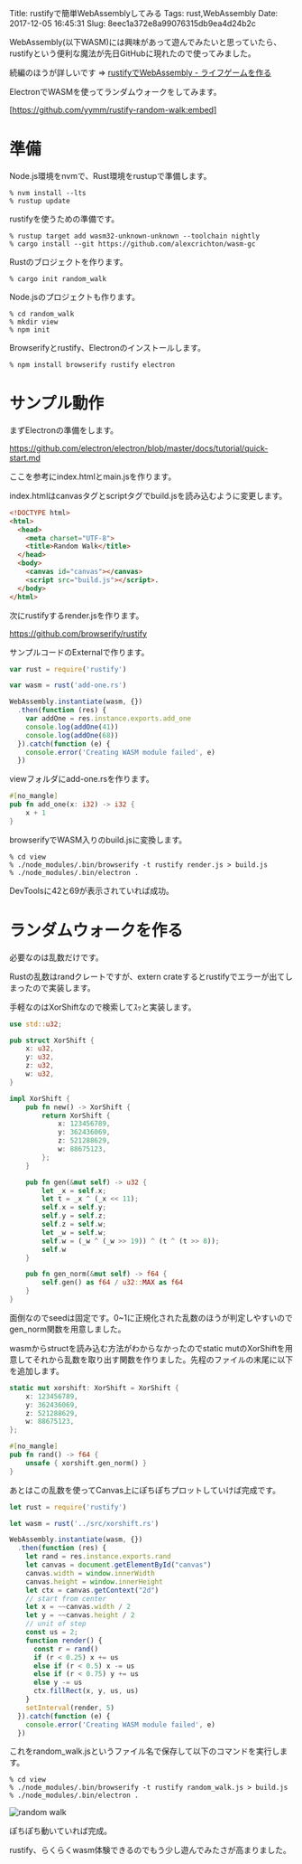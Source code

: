 Title: rustifyで簡単WebAssemblyしてみる
Tags: rust,WebAssembly
Date: 2017-12-05 16:45:31
Slug: 8eec1a372e8a99076315db9ea4d24b2c

WebAssembly(以下WASM)には興味があって遊んでみたいと思っていたら、rustifyという便利な魔法が先日GitHubに現れたので使ってみました。

続編のほうが詳しいです => [rustifyでWebAssembly - ライフゲームを作る](https://muunyblue.github.io/35d58f24d7a7701719c983a1ef1979b1.html)

ElectronでWASMを使ってランダムウォークをしてみます。

[https://github.com/yymm/rustify-random-walk:embed]

# 準備

Node.js環境をnvmで、Rust環境をrustupで準備します。

```shell
% nvm install --lts
% rustup update
```

rustifyを使うための準備です。

```shell
% rustup target add wasm32-unknown-unknown --toolchain nightly
% cargo install --git https://github.com/alexcrichton/wasm-gc
```

Rustのブロジェクトを作ります。

```shell
% cargo init random_walk
```

Node.jsのプロジェクトも作ります。

```shell
% cd random_walk
% mkdir view
% npm init
```

Browserifyとrustify、Electronのインストールします。

```shell
% npm install browserify rustify electron
```

# サンプル動作

まずElectronの準備をします。

https://github.com/electron/electron/blob/master/docs/tutorial/quick-start.md

ここを参考にindex.htmlとmain.jsを作ります。

index.htmlはcanvasタグとscriptタグでbuild.jsを読み込むように変更します。

```html
<!DOCTYPE html>
<html>
  <head>
    <meta charset="UTF-8">
    <title>Random Walk</title>
  </head>
  <body>
    <canvas id="canvas"></canvas>
    <script src="build.js"></script>.
  </body>
</html>
```

次にrustifyするrender.jsを作ります。

https://github.com/browserify/rustify

サンプルコードのExternalで作ります。

```js
var rust = require('rustify')

var wasm = rust('add-one.rs')

WebAssembly.instantiate(wasm, {})
  .then(function (res) {
    var addOne = res.instance.exports.add_one
    console.log(addOne(41))
    console.log(addOne(68))
  }).catch(function (e) {
    console.error('Creating WASM module failed', e)
  })
```

viewフォルダにadd-one.rsを作ります。

```rust
#[no_mangle]
pub fn add_one(x: i32) -> i32 {
    x + 1
}
```

browserifyでWASM入りのbuild.jsに変換します。

```shell
% cd view
% ./node_modules/.bin/browserify -t rustify render.js > build.js
% ./node_modules/.bin/electron .
```

DevToolsに42と69が表示されていれば成功。

# ランダムウォークを作る

必要なのは乱数だけです。

Rustの乱数はrandクレートですが、extern crateするとrustifyでエラーが出てしまったので実装します。

手軽なのはXorShiftなので検索してｽｯと実装します。

```rust
use std::u32;

pub struct XorShift {
    x: u32,
    y: u32,
    z: u32,
    w: u32,
}

impl XorShift {
    pub fn new() -> XorShift {
        return XorShift {
            x: 123456789,
            y: 362436069,
            z: 521288629,
            w: 88675123,
        };
    }

    pub fn gen(&mut self) -> u32 {
        let _x = self.x;
        let t = _x ^ (_x << 11);
        self.x = self.y;
        self.y = self.z;
        self.z = self.w;
        let _w = self.w;
        self.w = (_w ^ (_w >> 19)) ^ (t ^ (t >> 8));
        self.w
    }

    pub fn gen_norm(&mut self) -> f64 {
        self.gen() as f64 / u32::MAX as f64
    }
}
```

面倒なのでseedは固定です。0~1に正規化された乱数のほうが判定しやすいのでgen\_norm関数を用意しました。

wasmからstructを読み込む方法がわからなかったのでstatic mutのXorShiftを用意してそれから乱数を取り出す関数を作りました。先程のファイルの末尾に以下を追加します。

```rust
static mut xorshift: XorShift = XorShift {
    x: 123456789,
    y: 362436069,
    z: 521288629,
    w: 88675123,
};

#[no_mangle]
pub fn rand() -> f64 {
    unsafe { xorshift.gen_norm() }
}
```

あとはこの乱数を使ってCanvas上にぽちぽちプロットしていけば完成です。

```js
let rust = require('rustify')

let wasm = rust('../src/xorshift.rs')

WebAssembly.instantiate(wasm, {})
  .then(function (res) {
    let rand = res.instance.exports.rand
    let canvas = document.getElementById("canvas")
    canvas.width = window.innerWidth
    canvas.height = window.innerHeight
    let ctx = canvas.getContext("2d")
    // start from center
    let x = ~~canvas.width / 2
    let y = ~~canvas.height / 2
    // unit of step
    const us = 2;
    function render() {
      const r = rand()
      if (r < 0.25) x += us
      else if (r < 0.5) x -= us
      else if (r < 0.75) y += us
      else y -= us
      ctx.fillRect(x, y, us, us)
    }
    setInterval(render, 5)
  }).catch(function (e) {
    console.error('Creating WASM module failed', e)
  })
```

これをrandom\_walk.jsというファイル名で保存して以下のコマンドを実行します。

```shell
% cd view
% ./node_modules/.bin/browserify -t rustify random_walk.js > build.js
% ./node_modules/.bin/electron .
```

![random walk](https://gyazo.com/5667e89638de43bb3825fc5eab2581ac.png)

ぽちぽち動いていれば完成。

rustify、らくらくwasm体験できるのでもう少し遊んでみたさが高まりました。
